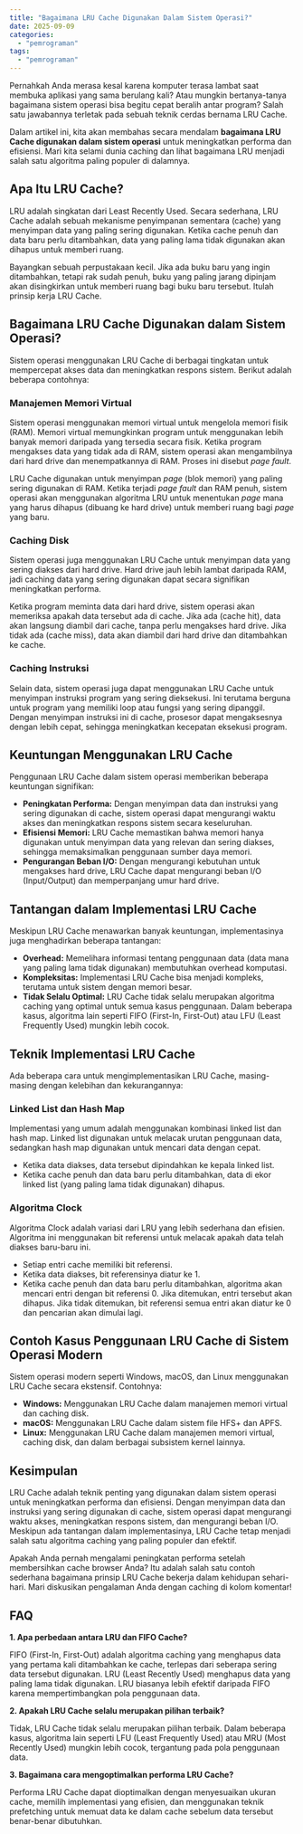 ```yaml
---
title: "Bagaimana LRU Cache Digunakan Dalam Sistem Operasi?"
date: 2025-09-09
categories: 
  - "pemrograman"
tags: 
  - "pemrograman"
---
```


Pernahkah Anda merasa kesal karena komputer terasa lambat saat membuka aplikasi yang sama berulang kali? Atau mungkin bertanya-tanya bagaimana sistem operasi bisa begitu cepat beralih antar program? Salah satu jawabannya terletak pada sebuah teknik cerdas bernama LRU Cache.

Dalam artikel ini, kita akan membahas secara mendalam **bagaimana LRU Cache digunakan dalam sistem operasi** untuk meningkatkan performa dan efisiensi. Mari kita selami dunia caching dan lihat bagaimana LRU menjadi salah satu algoritma paling populer di dalamnya.

## Apa Itu LRU Cache?

LRU adalah singkatan dari Least Recently Used. Secara sederhana, LRU Cache adalah sebuah mekanisme penyimpanan sementara (cache) yang menyimpan data yang paling sering digunakan. Ketika cache penuh dan data baru perlu ditambahkan, data yang paling lama tidak digunakan akan dihapus untuk memberi ruang.

Bayangkan sebuah perpustakaan kecil. Jika ada buku baru yang ingin ditambahkan, tetapi rak sudah penuh, buku yang paling jarang dipinjam akan disingkirkan untuk memberi ruang bagi buku baru tersebut. Itulah prinsip kerja LRU Cache.

## Bagaimana LRU Cache Digunakan dalam Sistem Operasi?

Sistem operasi menggunakan LRU Cache di berbagai tingkatan untuk mempercepat akses data dan meningkatkan respons sistem. Berikut adalah beberapa contohnya:

### Manajemen Memori Virtual

Sistem operasi menggunakan memori virtual untuk mengelola memori fisik (RAM). Memori virtual memungkinkan program untuk menggunakan lebih banyak memori daripada yang tersedia secara fisik. Ketika program mengakses data yang tidak ada di RAM, sistem operasi akan mengambilnya dari hard drive dan menempatkannya di RAM. Proses ini disebut _page fault_.

LRU Cache digunakan untuk menyimpan _page_ (blok memori) yang paling sering digunakan di RAM. Ketika terjadi _page fault_ dan RAM penuh, sistem operasi akan menggunakan algoritma LRU untuk menentukan _page_ mana yang harus dihapus (dibuang ke hard drive) untuk memberi ruang bagi _page_ yang baru.

### Caching Disk

Sistem operasi juga menggunakan LRU Cache untuk menyimpan data yang sering diakses dari hard drive. Hard drive jauh lebih lambat daripada RAM, jadi caching data yang sering digunakan dapat secara signifikan meningkatkan performa.

Ketika program meminta data dari hard drive, sistem operasi akan memeriksa apakah data tersebut ada di cache. Jika ada (cache hit), data akan langsung diambil dari cache, tanpa perlu mengakses hard drive. Jika tidak ada (cache miss), data akan diambil dari hard drive dan ditambahkan ke cache.

### Caching Instruksi

Selain data, sistem operasi juga dapat menggunakan LRU Cache untuk menyimpan instruksi program yang sering dieksekusi. Ini terutama berguna untuk program yang memiliki loop atau fungsi yang sering dipanggil. Dengan menyimpan instruksi ini di cache, prosesor dapat mengaksesnya dengan lebih cepat, sehingga meningkatkan kecepatan eksekusi program.

## Keuntungan Menggunakan LRU Cache

Penggunaan LRU Cache dalam sistem operasi memberikan beberapa keuntungan signifikan:

- **Peningkatan Performa:** Dengan menyimpan data dan instruksi yang sering digunakan di cache, sistem operasi dapat mengurangi waktu akses dan meningkatkan respons sistem secara keseluruhan.
- **Efisiensi Memori:** LRU Cache memastikan bahwa memori hanya digunakan untuk menyimpan data yang relevan dan sering diakses, sehingga memaksimalkan penggunaan sumber daya memori.
- **Pengurangan Beban I/O:** Dengan mengurangi kebutuhan untuk mengakses hard drive, LRU Cache dapat mengurangi beban I/O (Input/Output) dan memperpanjang umur hard drive.

## Tantangan dalam Implementasi LRU Cache

Meskipun LRU Cache menawarkan banyak keuntungan, implementasinya juga menghadirkan beberapa tantangan:

- **Overhead:** Memelihara informasi tentang penggunaan data (data mana yang paling lama tidak digunakan) membutuhkan overhead komputasi.
- **Kompleksitas:** Implementasi LRU Cache bisa menjadi kompleks, terutama untuk sistem dengan memori besar.
- **Tidak Selalu Optimal:** LRU Cache tidak selalu merupakan algoritma caching yang optimal untuk semua kasus penggunaan. Dalam beberapa kasus, algoritma lain seperti FIFO (First-In, First-Out) atau LFU (Least Frequently Used) mungkin lebih cocok.

## Teknik Implementasi LRU Cache

Ada beberapa cara untuk mengimplementasikan LRU Cache, masing-masing dengan kelebihan dan kekurangannya:

### Linked List dan Hash Map

Implementasi yang umum adalah menggunakan kombinasi linked list dan hash map. Linked list digunakan untuk melacak urutan penggunaan data, sedangkan hash map digunakan untuk mencari data dengan cepat.

- Ketika data diakses, data tersebut dipindahkan ke kepala linked list.
- Ketika cache penuh dan data baru perlu ditambahkan, data di ekor linked list (yang paling lama tidak digunakan) dihapus.

### Algoritma Clock

Algoritma Clock adalah variasi dari LRU yang lebih sederhana dan efisien. Algoritma ini menggunakan bit referensi untuk melacak apakah data telah diakses baru-baru ini.

- Setiap entri cache memiliki bit referensi.
- Ketika data diakses, bit referensinya diatur ke 1.
- Ketika cache penuh dan data baru perlu ditambahkan, algoritma akan mencari entri dengan bit referensi 0. Jika ditemukan, entri tersebut akan dihapus. Jika tidak ditemukan, bit referensi semua entri akan diatur ke 0 dan pencarian akan dimulai lagi.

## Contoh Kasus Penggunaan LRU Cache di Sistem Operasi Modern

Sistem operasi modern seperti Windows, macOS, dan Linux menggunakan LRU Cache secara ekstensif. Contohnya:

- **Windows:** Menggunakan LRU Cache dalam manajemen memori virtual dan caching disk.
- **macOS:** Menggunakan LRU Cache dalam sistem file HFS+ dan APFS.
- **Linux:** Menggunakan LRU Cache dalam manajemen memori virtual, caching disk, dan dalam berbagai subsistem kernel lainnya.

## Kesimpulan

LRU Cache adalah teknik penting yang digunakan dalam sistem operasi untuk meningkatkan performa dan efisiensi. Dengan menyimpan data dan instruksi yang sering digunakan di cache, sistem operasi dapat mengurangi waktu akses, meningkatkan respons sistem, dan mengurangi beban I/O. Meskipun ada tantangan dalam implementasinya, LRU Cache tetap menjadi salah satu algoritma caching yang paling populer dan efektif.

Apakah Anda pernah mengalami peningkatan performa setelah membersihkan cache browser Anda? Itu adalah salah satu contoh sederhana bagaimana prinsip LRU Cache bekerja dalam kehidupan sehari-hari. Mari diskusikan pengalaman Anda dengan caching di kolom komentar!

## FAQ

**1\. Apa perbedaan antara LRU dan FIFO Cache?**

FIFO (First-In, First-Out) adalah algoritma caching yang menghapus data yang pertama kali ditambahkan ke cache, terlepas dari seberapa sering data tersebut digunakan. LRU (Least Recently Used) menghapus data yang paling lama tidak digunakan. LRU biasanya lebih efektif daripada FIFO karena mempertimbangkan pola penggunaan data.

**2\. Apakah LRU Cache selalu merupakan pilihan terbaik?**

Tidak, LRU Cache tidak selalu merupakan pilihan terbaik. Dalam beberapa kasus, algoritma lain seperti LFU (Least Frequently Used) atau MRU (Most Recently Used) mungkin lebih cocok, tergantung pada pola penggunaan data.

**3\. Bagaimana cara mengoptimalkan performa LRU Cache?**

Performa LRU Cache dapat dioptimalkan dengan menyesuaikan ukuran cache, memilih implementasi yang efisien, dan menggunakan teknik prefetching untuk memuat data ke dalam cache sebelum data tersebut benar-benar dibutuhkan.
